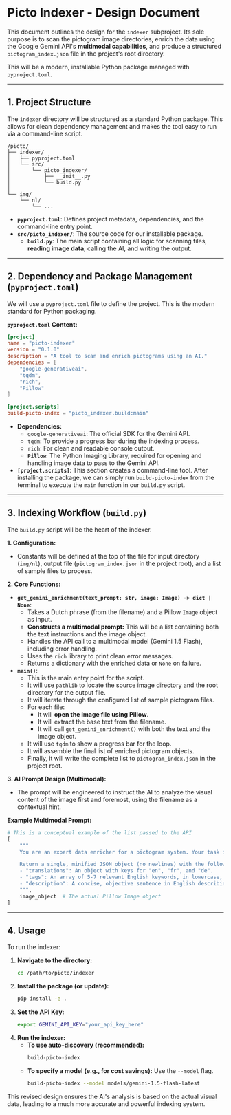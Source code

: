 # Picto Indexer - Design Document

This document outlines the design for the `indexer` subproject. Its sole purpose is to scan the pictogram image directories, enrich the data using the Google Gemini API's **multimodal capabilities**, and produce a structured `pictogram_index.json` file in the project's root directory.

This will be a modern, installable Python package managed with `pyproject.toml`.

---

## 1. Project Structure

The `indexer` directory will be structured as a standard Python package. This allows for clean dependency management and makes the tool easy to run via a command-line script.

```
/picto/
├── indexer/
│   ├── pyproject.toml
│   └── src/
│       └── picto_indexer/
│           ├── __init__.py
│           └── build.py
│
└── img/
    └── nl/
        └── ...
```

- **`pyproject.toml`**: Defines project metadata, dependencies, and the command-line entry point.
- **`src/picto_indexer/`**: The source code for our installable package.
  - **`build.py`**: The main script containing all logic for scanning files, **reading image data**, calling the AI, and writing the output.

---

## 2. Dependency and Package Management (`pyproject.toml`)

We will use a `pyproject.toml` file to define the project. This is the modern standard for Python packaging.

**`pyproject.toml` Content:**

```toml
[project]
name = "picto-indexer"
version = "0.1.0"
description = "A tool to scan and enrich pictograms using an AI."
dependencies = [
    "google-generativeai",
    "tqdm",
    "rich",
    "Pillow"
]

[project.scripts]
build-picto-index = "picto_indexer.build:main"
```

- **Dependencies:**
  - `google-generativeai`: The official SDK for the Gemini API.
  - `tqdm`: To provide a progress bar during the indexing process.
  - `rich`: For clean and readable console output.
  - **`Pillow`**: The Python Imaging Library, required for opening and handling image data to pass to the Gemini API.
- **`[project.scripts]`**: This section creates a command-line tool. After installing the package, we can simply run `build-picto-index` from the terminal to execute the `main` function in our `build.py` script.

---

## 3. Indexing Workflow (`build.py`)

The `build.py` script will be the heart of the indexer.

**1. Configuration:**
   - Constants will be defined at the top of the file for input directory (`img/nl`), output file (`pictogram_index.json` in the project root), and a list of sample files to process.

**2. Core Functions:**
   - **`get_gemini_enrichment(text_prompt: str, image: Image) -> dict | None`**:
     - Takes a Dutch phrase (from the filename) and a Pillow `Image` object as input.
     - **Constructs a multimodal prompt:** This will be a list containing both the text instructions and the image object.
     - Handles the API call to a multimodal model (Gemini 1.5 Flash), including error handling.
     - Uses the `rich` library to print clean error messages.
     - Returns a dictionary with the enriched data or `None` on failure.
   - **`main()`**:
     - This is the main entry point for the script.
     - It will use `pathlib` to locate the source image directory and the root directory for the output file.
     - It will iterate through the configured list of sample pictogram files.
     - For each file:
       - It will **open the image file using Pillow**.
       - It will extract the base text from the filename.
       - It will call `get_gemini_enrichment()` with both the text and the image object.
     - It will use `tqdm` to show a progress bar for the loop.
     - It will assemble the final list of enriched pictogram objects.
     - Finally, it will write the complete list to `pictogram_index.json` in the project root.

**3. AI Prompt Design (Multimodal):**
   - The prompt will be engineered to instruct the AI to analyze the visual content of the image first and foremost, using the filename as a contextual hint.

   **Example Multimodal Prompt:**
   ```python
   # This is a conceptual example of the list passed to the API
   [
       """
       You are an expert data enricher for a pictogram system. Your task is to analyze the provided image and generate metadata for it. The image's filename, which is "{base_text}", is a hint in Dutch for the primary action depicted.

       Return a single, minified JSON object (no newlines) with the following exact structure:
       - "translations": An object with keys for "en", "fr", and "de".
       - "tags": An array of 5-7 relevant English keywords, in lowercase, that categorize the action.
       - "description": A concise, objective sentence in English describing the action shown in the pictogram.
       """,
       image_object  # The actual Pillow Image object
   ]
   ```

---

## 4. Usage

To run the indexer:

1.  **Navigate to the directory:**
    ```bash
    cd /path/to/picto/indexer
    ```
2.  **Install the package (or update):**
    ```bash
    pip install -e .
    ```
3.  **Set the API Key:**
    ```bash
    export GEMINI_API_KEY="your_api_key_here"
    ```
4.  **Run the indexer:**
    - **To use auto-discovery (recommended):**
      ```bash
      build-picto-index
      ```
    - **To specify a model (e.g., for cost savings):**
      Use the `--model` flag.
      ```bash
      build-picto-index --model models/gemini-1.5-flash-latest
      ```

This revised design ensures the AI's analysis is based on the actual visual data, leading to a much more accurate and powerful indexing system.
